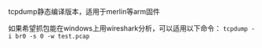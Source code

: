 tcpdump静态编译版本，适用于merlin等arm固件

如果希望抓包能在windows上用wireshark分析，可以适用以下命令：
`tcpdump -i br0 -s 0 -w test.pcap`